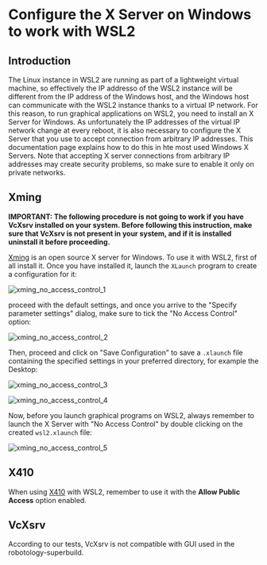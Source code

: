 # Configure the X Server on Windows to work with WSL2

## Introduction 

The Linux instance in WSL2 are running as part of a lightweight virtual machine, so effectively the IP addresso of the WSL2 instance will be different from the IP address
of the Windows host, and the Windows host can communicate with the WSL2 instance thanks to a virtual IP network. For this reason, to run graphical applications on WSL2, 
you  need to install an X Server for Windows. As unfortunately the IP addresses of the virtual IP network change at every reboot, it is also necessary to configure the 
X Server that you use to accept connection from arbitrary IP addresses. This documentation page explains how to do this in hte most used Windows X Servers.
Note that accepting X server connections from arbitrary IP addresses may create security problems, so make sure to enable it only on private networks.

## Xming 
**IMPORTANT: The following procedure is not going to work if you have VcXsrv installed on your system. Before following this instruction, 
make sure that VcXsrv is not present in your system, and if it is installed uninstall it before proceeding.**

[Xming](https://sourceforge.net/projects/xming/) is an open source X server for Windows. To use it with WSL2, first of all install it.
Once you have installed it, launch the `XLaunch` program to create a configuration for it:

![xming_no_access_control_1](https://user-images.githubusercontent.com/1857049/92622879-dd176b00-f2c5-11ea-9d9e-ecce1af94ddf.png)

proceed with the default settings, and once you arrive to the "Specify parameter settings" dialog, make sure to tick the "No Access Control" option:

![xming_no_access_control_2](https://user-images.githubusercontent.com/1857049/92622884-de489800-f2c5-11ea-967b-5d0ce01eccd6.png)

Then, proceed and click on "Save Configuration" to save a `.xlaunch` file containing the specified settings in your preferred directory, for example the Desktop:

![xming_no_access_control_3](https://user-images.githubusercontent.com/1857049/92622889-dee12e80-f2c5-11ea-9741-0212b8517b84.png)

![xming_no_access_control_4](https://user-images.githubusercontent.com/1857049/92622883-ddb00180-f2c5-11ea-8db0-fbfa9c0876ee.png)

Now, before you launch graphical programs on WSL2, always remember to launch the X Server with "No Access Control" by double clicking on the created `wsl2.xlaunch` file:

![xming_no_access_control_5](https://user-images.githubusercontent.com/1857049/92622887-de489800-f2c5-11ea-9f90-68f7fcddeb9f.png)

## X410 
When using [X410](https://x410.dev/) with WSL2, remember to use it with the **Allow Public Access** option enabled.

## VcXsrv

According to our tests, VcXsrv is not compatible with GUI used in the robotology-superbuild. 

